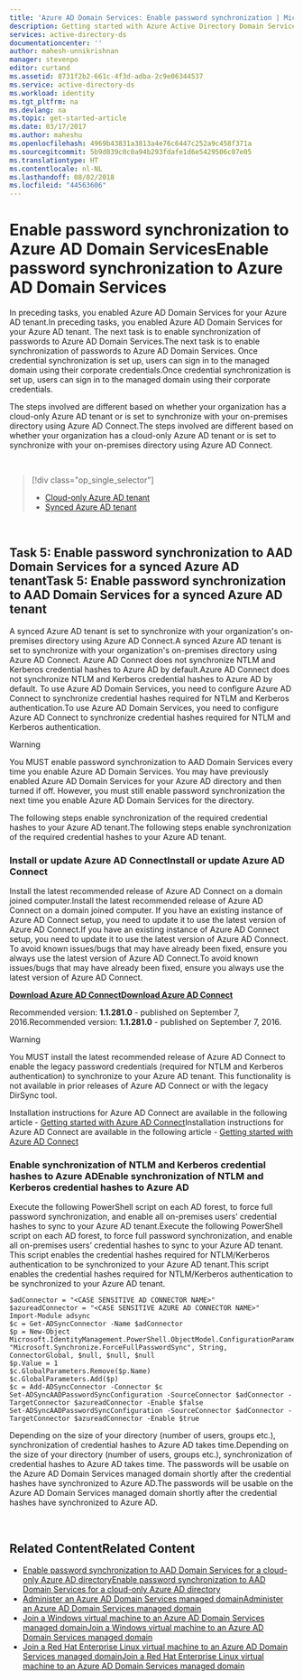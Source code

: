 ```yaml
---
title: 'Azure AD Domain Services: Enable password synchronization | Microsoft Docs'
description: Getting started with Azure Active Directory Domain Services
services: active-directory-ds
documentationcenter: ''
author: mahesh-unnikrishnan
manager: stevenpo
editor: curtand
ms.assetid: 8731f2b2-661c-4f3d-adba-2c9e06344537
ms.service: active-directory-ds
ms.workload: identity
ms.tgt_pltfrm: na
ms.devlang: na
ms.topic: get-started-article
ms.date: 03/17/2017
ms.author: maheshu
ms.openlocfilehash: 4969b43831a3813a4e76c6447c252a9c458f371a
ms.sourcegitcommit: 5b9d839c0c0a94b293fdafe1d6e5429506c07e05
ms.translationtype: HT
ms.contentlocale: nl-NL
ms.lasthandoff: 08/02/2018
ms.locfileid: "44563606"
---
```

# <a name="enable-password-synchronization-to-azure-ad-domain-services"></a><span data-ttu-id="989ef-103">Enable password synchronization to Azure AD Domain Services</span><span class="sxs-lookup"><span data-stu-id="989ef-103">Enable password synchronization to Azure AD Domain Services</span></span>
<span data-ttu-id="989ef-104">In preceding tasks, you enabled Azure AD Domain Services for your Azure AD tenant.</span><span class="sxs-lookup"><span data-stu-id="989ef-104">In preceding tasks, you enabled Azure AD Domain Services for your Azure AD tenant.</span></span> <span data-ttu-id="989ef-105">The next task is to enable synchronization of passwords to Azure AD Domain Services.</span><span class="sxs-lookup"><span data-stu-id="989ef-105">The next task is to enable synchronization of passwords to Azure AD Domain Services.</span></span> <span data-ttu-id="989ef-106">Once credential synchronization is set up, users can sign in to the managed domain using their corporate credentials.</span><span class="sxs-lookup"><span data-stu-id="989ef-106">Once credential synchronization is set up, users can sign in to the managed domain using their corporate credentials.</span></span>

<span data-ttu-id="989ef-107">The steps involved are different based on whether your organization has a cloud-only Azure AD tenant or is set to synchronize with your on-premises directory using Azure AD Connect.</span><span class="sxs-lookup"><span data-stu-id="989ef-107">The steps involved are different based on whether your organization has a cloud-only Azure AD tenant or is set to synchronize with your on-premises directory using Azure AD Connect.</span></span>

<br>

> [!div class="op_single_selector"]
> * [Cloud-only Azure AD tenant](active-directory-ds-getting-started-password-sync.md)
> * [Synced Azure AD tenant](active-directory-ds-getting-started-password-sync-synced-tenant.md)
>
>

<br>

## <a name="task-5-enable-password-synchronization-to-aad-domain-services-for-a-synced-azure-ad-tenant"></a><span data-ttu-id="989ef-110">Task 5: Enable password synchronization to AAD Domain Services for a synced Azure AD tenant</span><span class="sxs-lookup"><span data-stu-id="989ef-110">Task 5: Enable password synchronization to AAD Domain Services for a synced Azure AD tenant</span></span>
<span data-ttu-id="989ef-111">A synced Azure AD tenant is set to synchronize with your organization's on-premises directory using Azure AD Connect.</span><span class="sxs-lookup"><span data-stu-id="989ef-111">A synced Azure AD tenant is set to synchronize with your organization's on-premises directory using Azure AD Connect.</span></span> <span data-ttu-id="989ef-112">Azure AD Connect does not synchronize NTLM and Kerberos credential hashes to Azure AD by default.</span><span class="sxs-lookup"><span data-stu-id="989ef-112">Azure AD Connect does not synchronize NTLM and Kerberos credential hashes to Azure AD by default.</span></span> <span data-ttu-id="989ef-113">To use Azure AD Domain Services, you need to configure Azure AD Connect to synchronize credential hashes required for NTLM and Kerberos authentication.</span><span class="sxs-lookup"><span data-stu-id="989ef-113">To use Azure AD Domain Services, you need to configure Azure AD Connect to synchronize credential hashes required for NTLM and Kerberos authentication.</span></span> 

> [!WARNING]
> You MUST enable password synchronization to AAD Domain Services every time you enable Azure AD Domain Services. You may have previously enabled Azure AD Domain Services for your Azure AD directory and then turned if off. However, you must still enable password synchronization the next time you enable Azure AD Domain Services for the directory.
>
>

<span data-ttu-id="989ef-117">The following steps enable synchronization of the required credential hashes to your Azure AD tenant.</span><span class="sxs-lookup"><span data-stu-id="989ef-117">The following steps enable synchronization of the required credential hashes to your Azure AD tenant.</span></span>

### <a name="install-or-update-azure-ad-connect"></a><span data-ttu-id="989ef-118">Install or update Azure AD Connect</span><span class="sxs-lookup"><span data-stu-id="989ef-118">Install or update Azure AD Connect</span></span>
<span data-ttu-id="989ef-119">Install the latest recommended release of Azure AD Connect on a domain joined computer.</span><span class="sxs-lookup"><span data-stu-id="989ef-119">Install the latest recommended release of Azure AD Connect on a domain joined computer.</span></span> <span data-ttu-id="989ef-120">If you have an existing instance of Azure AD Connect setup, you need to update it to use the latest version of Azure AD Connect.</span><span class="sxs-lookup"><span data-stu-id="989ef-120">If you have an existing instance of Azure AD Connect setup, you need to update it to use the latest version of Azure AD Connect.</span></span> <span data-ttu-id="989ef-121">To avoid known issues/bugs that may have already been fixed, ensure you always use the latest version of Azure AD Connect.</span><span class="sxs-lookup"><span data-stu-id="989ef-121">To avoid known issues/bugs that may have already been fixed, ensure you always use the latest version of Azure AD Connect.</span></span>

<span data-ttu-id="989ef-122">**[Download Azure AD Connect](http://www.microsoft.com/download/details.aspx?id=47594)**</span><span class="sxs-lookup"><span data-stu-id="989ef-122">**[Download Azure AD Connect](http://www.microsoft.com/download/details.aspx?id=47594)**</span></span>

<span data-ttu-id="989ef-123">Recommended version: **1.1.281.0** - published on September 7, 2016.</span><span class="sxs-lookup"><span data-stu-id="989ef-123">Recommended version: **1.1.281.0** - published on September 7, 2016.</span></span>

> [!WARNING]
> You MUST install the latest recommended release of Azure AD Connect to enable the legacy password credentials (required for NTLM and Kerberos authentication) to synchronize to your Azure AD tenant. This functionality is not available in prior releases of Azure AD Connect or with the legacy DirSync tool.
>
>

<span data-ttu-id="989ef-126">Installation instructions for Azure AD Connect are available in the following article - [Getting started with Azure AD Connect](../active-directory/active-directory-aadconnect.md)</span><span class="sxs-lookup"><span data-stu-id="989ef-126">Installation instructions for Azure AD Connect are available in the following article - [Getting started with Azure AD Connect](../active-directory/active-directory-aadconnect.md)</span></span>

### <a name="enable-synchronization-of-ntlm-and-kerberos-credential-hashes-to-azure-ad"></a><span data-ttu-id="989ef-127">Enable synchronization of NTLM and Kerberos credential hashes to Azure AD</span><span class="sxs-lookup"><span data-stu-id="989ef-127">Enable synchronization of NTLM and Kerberos credential hashes to Azure AD</span></span>
<span data-ttu-id="989ef-128">Execute the following PowerShell script on each AD forest, to force full password synchronization, and enable all on-premises users’ credential hashes to sync to your Azure AD tenant.</span><span class="sxs-lookup"><span data-stu-id="989ef-128">Execute the following PowerShell script on each AD forest, to force full password synchronization, and enable all on-premises users’ credential hashes to sync to your Azure AD tenant.</span></span> <span data-ttu-id="989ef-129">This script enables the credential hashes required for NTLM/Kerberos authentication to be synchronized to your Azure AD tenant.</span><span class="sxs-lookup"><span data-stu-id="989ef-129">This script enables the credential hashes required for NTLM/Kerberos authentication to be synchronized to your Azure AD tenant.</span></span>

```
$adConnector = "<CASE SENSITIVE AD CONNECTOR NAME>"  
$azureadConnector = "<CASE SENSITIVE AZURE AD CONNECTOR NAME>"  
Import-Module adsync  
$c = Get-ADSyncConnector -Name $adConnector  
$p = New-Object Microsoft.IdentityManagement.PowerShell.ObjectModel.ConfigurationParameter "Microsoft.Synchronize.ForceFullPasswordSync", String, ConnectorGlobal, $null, $null, $null
$p.Value = 1  
$c.GlobalParameters.Remove($p.Name)  
$c.GlobalParameters.Add($p)  
$c = Add-ADSyncConnector -Connector $c  
Set-ADSyncAADPasswordSyncConfiguration -SourceConnector $adConnector -TargetConnector $azureadConnector -Enable $false   
Set-ADSyncAADPasswordSyncConfiguration -SourceConnector $adConnector -TargetConnector $azureadConnector -Enable $true  
```

<span data-ttu-id="989ef-130">Depending on the size of your directory (number of users, groups etc.), synchronization of credential hashes to Azure AD takes time.</span><span class="sxs-lookup"><span data-stu-id="989ef-130">Depending on the size of your directory (number of users, groups etc.), synchronization of credential hashes to Azure AD takes time.</span></span> <span data-ttu-id="989ef-131">The passwords will be usable on the Azure AD Domain Services managed domain shortly after the credential hashes have synchronized to Azure AD.</span><span class="sxs-lookup"><span data-stu-id="989ef-131">The passwords will be usable on the Azure AD Domain Services managed domain shortly after the credential hashes have synchronized to Azure AD.</span></span>

<br>

## <a name="related-content"></a><span data-ttu-id="989ef-132">Related Content</span><span class="sxs-lookup"><span data-stu-id="989ef-132">Related Content</span></span>
* [<span data-ttu-id="989ef-133">Enable password synchronization to AAD Domain Services for a cloud-only Azure AD directory</span><span class="sxs-lookup"><span data-stu-id="989ef-133">Enable password synchronization to AAD Domain Services for a cloud-only Azure AD directory</span></span>](active-directory-ds-getting-started-password-sync.md)
* [<span data-ttu-id="989ef-134">Administer an Azure AD Domain Services managed domain</span><span class="sxs-lookup"><span data-stu-id="989ef-134">Administer an Azure AD Domain Services managed domain</span></span>](active-directory-ds-admin-guide-administer-domain.md)
* [<span data-ttu-id="989ef-135">Join a Windows virtual machine to an Azure AD Domain Services managed domain</span><span class="sxs-lookup"><span data-stu-id="989ef-135">Join a Windows virtual machine to an Azure AD Domain Services managed domain</span></span>](active-directory-ds-admin-guide-join-windows-vm.md)
* [<span data-ttu-id="989ef-136">Join a Red Hat Enterprise Linux virtual machine to an Azure AD Domain Services managed domain</span><span class="sxs-lookup"><span data-stu-id="989ef-136">Join a Red Hat Enterprise Linux virtual machine to an Azure AD Domain Services managed domain</span></span>](active-directory-ds-admin-guide-join-rhel-linux-vm.md)
